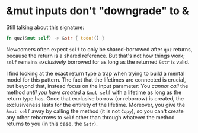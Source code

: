# &mut inputs don't "downgrade" to &

Still talking about this signature:
```rust
fn quz(&mut self) -> &str { todo!() }
```
Newcomers often expect `self` to only be shared-borrowed after `quz` returns, because the return is a shared reference.
But that's not how things work; `self` remains *exclusively* borrowed for as long as the returned `&str` is valid.

I find looking at the exact return type a trap when trying to build a mental model for this pattern.
The fact that the lifetimes are connected is crucial, but beyond that, instead focus on the input parameter:
You *cannot call* the method *until you have created* a `&mut self` with a lifetime as long as the return type has.
Once that exclusive borrow (or reborrow) is created, the exclusiveness lasts for the entirety of the lifetime.
Moreover, you give the `&mut self` away by calling the method (it is not `Copy`), so you can't create any other
reborrows to `self` other than through whatever the method returns to you (in this case, the `&str`).


